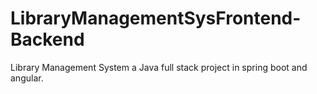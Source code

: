 # LibraryManagementSysFrontend-Backend
 Library Management System a Java full stack project in spring boot and angular.
